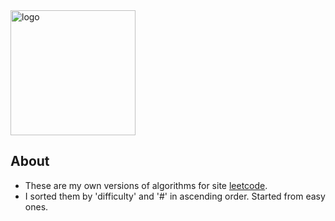 <img src="https://discuss.leetcode.com/uploads/system/site-logo.png" alt="logo" width="200"/>

## About
- These are my own versions of algorithms for site [leetcode](https://leetcode.com).
- I sorted them by 'difficulty' and '#' in ascending order. Started from easy ones.
